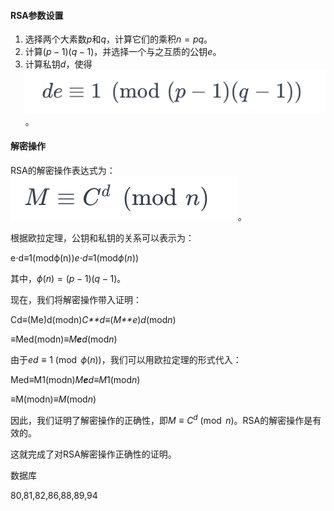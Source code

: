 #### RSA参数设置

1. 选择两个大素数$p$和$q$，计算它们的乘积$n=pq$。
2. 计算$(p-1)(q-1)$，并选择一个与之互质的公钥$e$。
3. 计算私钥$d$，使得![image-20231210180521739](./image/image-20231210180521739.png)。

#### 解密操作

RSA的解密操作表达式为：![image-20231210180535527](./image/image-20231210180535527.png)。

根据欧拉定理，公钥和私钥的关系可以表示为：

e⋅d≡1(modϕ(n))*e*⋅*d*≡1(mod*ϕ*(*n*))

其中，$\phi(n) = (p-1)(q-1)$。

现在，我们将解密操作带入证明：

Cd≡(Me)d(modn)*C**d*≡(*M**e*)*d*(mod*n*)

≡Med(modn)≡*M**e**d*(mod*n*)

由于$ed \equiv 1 \pmod{\phi(n)}$，我们可以用欧拉定理的形式代入：

Med≡M1(modn)*M**e**d*≡*M*1(mod*n*)

≡M(modn)≡*M*(mod*n*)

因此，我们证明了解密操作的正确性，即$M \equiv C^d \pmod{n}$。RSA的解密操作是有效的。

这就完成了对RSA解密操作正确性的证明。







数据库

80,81,82,86,88,89,94
